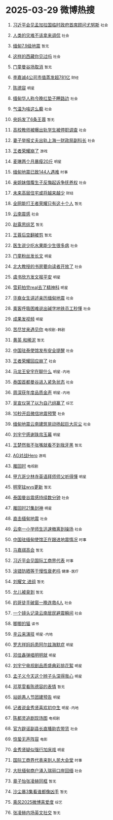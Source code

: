 # 2025-03-29 微博热搜 
1. [习近平会见孟加拉国临时政府首席顾问尤努斯](https://m.weibo.cn/search?containerid=100103type%3D1%26t%3D10%26q%3D%23%E4%B9%A0%E8%BF%91%E5%B9%B3%E4%BC%9A%E8%A7%81%E5%AD%9F%E5%8A%A0%E6%8B%89%E5%9B%BD%E4%B8%B4%E6%97%B6%E6%94%BF%E5%BA%9C%E9%A6%96%E5%B8%AD%E9%A1%BE%E9%97%AE%E5%B0%A4%E5%8A%AA%E6%96%AF%23&stream_entry_id=51&isnewpage=1&extparam=seat%3D1%26filter_type%3Drealtimehot%26stream_entry_id%3D51%26c_type%3D51%26q%3D%2523%25E4%25B9%25A0%25E8%25BF%2591%25E5%25B9%25B3%25E4%25BC%259A%25E8%25A7%2581%25E5%25AD%259F%25E5%258A%25A0%25E6%258B%2589%25E5%259B%25BD%25E4%25B8%25B4%25E6%2597%25B6%25E6%2594%25BF%25E5%25BA%259C%25E9%25A6%2596%25E5%25B8%25AD%25E9%25A1%25BE%25E9%2597%25AE%25E5%25B0%25A4%25E5%258A%25AA%25E6%2596%25AF%2523%26cate%3D10103%26pos%3D0%26dgr%3D0%26display_time%3D1743197053%26pre_seqid%3D174319705390303017531158) `社会` 

2. [人类的灾难不该拿来调侃](https://m.weibo.cn/search?containerid=100103type%3D1%26t%3D10%26q%3D%23%E4%BA%BA%E7%B1%BB%E7%9A%84%E7%81%BE%E9%9A%BE%E4%B8%8D%E8%AF%A5%E6%8B%BF%E6%9D%A5%E8%B0%83%E4%BE%83%23&stream_entry_id=31&isnewpage=1&extparam=seat%3D1%26filter_type%3Drealtimehot%26pos%3D0%26c_type%3D31%26q%3D%2523%25E4%25BA%25BA%25E7%25B1%25BB%25E7%259A%2584%25E7%2581%25BE%25E9%259A%25BE%25E4%25B8%258D%25E8%25AF%25A5%25E6%258B%25BF%25E6%259D%25A5%25E8%25B0%2583%25E4%25BE%2583%2523%26cate%3D5001%26stream_entry_id%3D31%26flag%3D2%26dgr%3D0%26realpos%3D1%26band_rank%3D1%26lcate%3D5001%26display_time%3D1743197053%26pre_seqid%3D174319705390303017531158) `社会` 

3. [缅甸7.9级地震](https://m.weibo.cn/search?containerid=100103type%3D1%26t%3D10%26q%3D%E7%BC%85%E7%94%B87.9%E7%BA%A7%E5%9C%B0%E9%9C%87&stream_entry_id=31&isnewpage=1&extparam=seat%3D1%26filter_type%3Drealtimehot%26pos%3D1%26c_type%3D31%26q%3D%25E7%25BC%2585%25E7%2594%25B87.9%25E7%25BA%25A7%25E5%259C%25B0%25E9%259C%2587%26cate%3D5001%26stream_entry_id%3D31%26flag%3D16%26dgr%3D0%26realpos%3D2%26band_rank%3D2%26lcate%3D5001%26display_time%3D1743197053%26pre_seqid%3D174319705390303017531158) `暂无` 

4. [这样的西藏你见过吗](https://m.weibo.cn/search?containerid=100103type%3D1%26t%3D10%26q%3D%23%E8%BF%99%E6%A0%B7%E7%9A%84%E8%A5%BF%E8%97%8F%E4%BD%A0%E8%A7%81%E8%BF%87%E5%90%97%23&stream_entry_id=31&isnewpage=1&extparam=seat%3D1%26filter_type%3Drealtimehot%26pos%3D2%26c_type%3D31%26q%3D%2523%25E8%25BF%2599%25E6%25A0%25B7%25E7%259A%2584%25E8%25A5%25BF%25E8%2597%258F%25E4%25BD%25A0%25E8%25A7%2581%25E8%25BF%2587%25E5%2590%2597%2523%26cate%3D5001%26stream_entry_id%3D31%26flag%3D0%26dgr%3D0%26realpos%3D3%26band_rank%3D3%26lcate%3D5001%26display_time%3D1743197053%26pre_seqid%3D174319705390303017531158) `社会` 

5. [门童曼谷场取消](https://m.weibo.cn/search?containerid=100103type%3D1%26t%3D10%26q%3D%23%E9%97%A8%E7%AB%A5%E6%9B%BC%E8%B0%B7%E5%9C%BA%E5%8F%96%E6%B6%88%23&stream_entry_id=31&isnewpage=1&extparam=seat%3D1%26filter_type%3Drealtimehot%26pos%3D3%26c_type%3D31%26q%3D%2523%25E9%2597%25A8%25E7%25AB%25A5%25E6%259B%25BC%25E8%25B0%25B7%25E5%259C%25BA%25E5%258F%2596%25E6%25B6%2588%2523%26cate%3D5001%26stream_entry_id%3D31%26flag%3D16%26dgr%3D0%26realpos%3D4%26band_rank%3D4%26lcate%3D5001%26display_time%3D1743197053%26pre_seqid%3D174319705390303017531158) `暂无` 

6. [李嘉诚4公司市值蒸发超781亿](https://m.weibo.cn/search?containerid=100103type%3D1%26t%3D10%26q%3D%23%E6%9D%8E%E5%98%89%E8%AF%9A4%E5%85%AC%E5%8F%B8%E5%B8%82%E5%80%BC%E8%92%B8%E5%8F%91%E8%B6%85781%E4%BA%BF%23&stream_entry_id=31&isnewpage=1&extparam=seat%3D1%26filter_type%3Drealtimehot%26pos%3D4%26c_type%3D31%26q%3D%2523%25E6%259D%258E%25E5%2598%2589%25E8%25AF%259A4%25E5%2585%25AC%25E5%258F%25B8%25E5%25B8%2582%25E5%2580%25BC%25E8%2592%25B8%25E5%258F%2591%25E8%25B6%2585781%25E4%25BA%25BF%2523%26cate%3D5001%26stream_entry_id%3D31%26flag%3D0%26dgr%3D0%26realpos%3D5%26band_rank%3D5%26lcate%3D5001%26display_time%3D1743197053%26pre_seqid%3D174319705390303017531158) `财经` 

7. [陈德容](https://m.weibo.cn/search?containerid=100103type%3D1%26t%3D10%26q%3D%E9%99%88%E5%BE%B7%E5%AE%B9&stream_entry_id=31&isnewpage=1&extparam=seat%3D1%26filter_type%3Drealtimehot%26pos%3D5%26c_type%3D31%26q%3D%25E9%2599%2588%25E5%25BE%25B7%25E5%25AE%25B9%26cate%3D5001%26stream_entry_id%3D31%26flag%3D2%26dgr%3D0%26realpos%3D6%26band_rank%3D6%26lcate%3D5001%26display_time%3D1743197053%26pre_seqid%3D174319705390303017531158) `明星` 

8. [缅甸华人称今晚扛垫子睡路边](https://m.weibo.cn/search?containerid=100103type%3D1%26t%3D10%26q%3D%23%E7%BC%85%E7%94%B8%E5%8D%8E%E4%BA%BA%E7%A7%B0%E4%BB%8A%E6%99%9A%E6%89%9B%E5%9E%AB%E5%AD%90%E7%9D%A1%E8%B7%AF%E8%BE%B9%23&stream_entry_id=31&isnewpage=1&extparam=seat%3D1%26filter_type%3Drealtimehot%26pos%3D6%26c_type%3D31%26q%3D%2523%25E7%25BC%2585%25E7%2594%25B8%25E5%258D%258E%25E4%25BA%25BA%25E7%25A7%25B0%25E4%25BB%258A%25E6%2599%259A%25E6%2589%259B%25E5%259E%25AB%25E5%25AD%2590%25E7%259D%25A1%25E8%25B7%25AF%25E8%25BE%25B9%2523%26cate%3D5001%26stream_entry_id%3D31%26flag%3D0%26dgr%3D0%26realpos%3D7%26band_rank%3D7%26lcate%3D5001%26display_time%3D1743197053%26pre_seqid%3D174319705390303017531158) `社会` 

9. [气温为啥这么癫](https://m.weibo.cn/search?containerid=100103type%3D1%26t%3D10%26q%3D%23%E6%B0%94%E6%B8%A9%E4%B8%BA%E5%95%A5%E8%BF%99%E4%B9%88%E7%99%AB%23&stream_entry_id=31&isnewpage=1&extparam=seat%3D1%26filter_type%3Drealtimehot%26pos%3D7%26c_type%3D31%26q%3D%2523%25E6%25B0%2594%25E6%25B8%25A9%25E4%25B8%25BA%25E5%2595%25A5%25E8%25BF%2599%25E4%25B9%2588%25E7%2599%25AB%2523%26cate%3D5001%26stream_entry_id%3D31%26flag%3D1%26dgr%3D0%26realpos%3D8%26band_rank%3D8%26lcate%3D5001%26display_time%3D1743197053%26pre_seqid%3D174319705390303017531158) `社会` 

10. [央妈发了6条王蓉](https://m.weibo.cn/search?containerid=100103type%3D1%26t%3D10%26q%3D%E5%A4%AE%E5%A6%88%E5%8F%91%E4%BA%866%E6%9D%A1%E7%8E%8B%E8%93%89&stream_entry_id=31&isnewpage=1&extparam=seat%3D1%26filter_type%3Drealtimehot%26pos%3D8%26c_type%3D31%26q%3D%25E5%25A4%25AE%25E5%25A6%2588%25E5%258F%2591%25E4%25BA%25866%25E6%259D%25A1%25E7%258E%258B%25E8%2593%2589%26cate%3D5001%26stream_entry_id%3D31%26flag%3D2%26dgr%3D0%26realpos%3D9%26band_rank%3D9%26lcate%3D5001%26display_time%3D1743197053%26pre_seqid%3D174319705390303017531158) `暂无` 

11. [高校教师被曝出轨学生被停职调查](https://m.weibo.cn/search?containerid=100103type%3D1%26t%3D10%26q%3D%23%E9%AB%98%E6%A0%A1%E6%95%99%E5%B8%88%E8%A2%AB%E6%9B%9D%E5%87%BA%E8%BD%A8%E5%AD%A6%E7%94%9F%E8%A2%AB%E5%81%9C%E8%81%8C%E8%B0%83%E6%9F%A5%23&stream_entry_id=31&isnewpage=1&extparam=seat%3D1%26filter_type%3Drealtimehot%26pos%3D9%26c_type%3D31%26q%3D%2523%25E9%25AB%2598%25E6%25A0%25A1%25E6%2595%2599%25E5%25B8%2588%25E8%25A2%25AB%25E6%259B%259D%25E5%2587%25BA%25E8%25BD%25A8%25E5%25AD%25A6%25E7%2594%259F%25E8%25A2%25AB%25E5%2581%259C%25E8%2581%258C%25E8%25B0%2583%25E6%259F%25A5%2523%26cate%3D5001%26stream_entry_id%3D31%26flag%3D0%26dgr%3D0%26realpos%3D10%26band_rank%3D10%26lcate%3D5001%26display_time%3D1743197053%26pre_seqid%3D174319705390303017531158) `社会` 

12. [妻子举报丈夫出轨上海一财政局副科长](https://m.weibo.cn/search?containerid=100103type%3D1%26t%3D10%26q%3D%23%E5%A6%BB%E5%AD%90%E4%B8%BE%E6%8A%A5%E4%B8%88%E5%A4%AB%E5%87%BA%E8%BD%A8%E4%B8%8A%E6%B5%B7%E4%B8%80%E8%B4%A2%E6%94%BF%E5%B1%80%E5%89%AF%E7%A7%91%E9%95%BF%23&stream_entry_id=31&isnewpage=1&extparam=seat%3D1%26filter_type%3Drealtimehot%26pos%3D10%26c_type%3D31%26q%3D%2523%25E5%25A6%25BB%25E5%25AD%2590%25E4%25B8%25BE%25E6%258A%25A5%25E4%25B8%2588%25E5%25A4%25AB%25E5%2587%25BA%25E8%25BD%25A8%25E4%25B8%258A%25E6%25B5%25B7%25E4%25B8%2580%25E8%25B4%25A2%25E6%2594%25BF%25E5%25B1%2580%25E5%2589%25AF%25E7%25A7%2591%25E9%2595%25BF%2523%26cate%3D5001%26stream_entry_id%3D31%26flag%3D2%26dgr%3D0%26realpos%3D11%26band_rank%3D11%26lcate%3D5001%26display_time%3D1743197053%26pre_seqid%3D174319705390303017531158) `社会` 

13. [王者荣耀崩了](https://m.weibo.cn/search?containerid=100103type%3D1%26t%3D10%26q%3D%23%E7%8E%8B%E8%80%85%E8%8D%A3%E8%80%80%E5%B4%A9%E4%BA%86%23&stream_entry_id=31&isnewpage=1&extparam=seat%3D1%26filter_type%3Drealtimehot%26pos%3D11%26c_type%3D31%26q%3D%2523%25E7%258E%258B%25E8%2580%2585%25E8%258D%25A3%25E8%2580%2580%25E5%25B4%25A9%25E4%25BA%2586%2523%26cate%3D5001%26stream_entry_id%3D31%26flag%3D0%26dgr%3D0%26realpos%3D12%26band_rank%3D12%26lcate%3D5001%26display_time%3D1743197053%26pre_seqid%3D174319705390303017531158) `游戏` 

14. [麦琳两个月暴瘦20斤](https://m.weibo.cn/search?containerid=100103type%3D1%26t%3D10%26q%3D%23%E9%BA%A6%E7%90%B3%E4%B8%A4%E4%B8%AA%E6%9C%88%E6%9A%B4%E7%98%A620%E6%96%A4%23&stream_entry_id=31&isnewpage=1&extparam=seat%3D1%26filter_type%3Drealtimehot%26pos%3D12%26c_type%3D31%26q%3D%2523%25E9%25BA%25A6%25E7%2590%25B3%25E4%25B8%25A4%25E4%25B8%25AA%25E6%259C%2588%25E6%259A%25B4%25E7%2598%25A620%25E6%2596%25A4%2523%26cate%3D5001%26stream_entry_id%3D31%26flag%3D0%26dgr%3D0%26realpos%3D13%26band_rank%3D13%26lcate%3D5001%26display_time%3D1743197053%26pre_seqid%3D174319705390303017531158) `明星` 

15. [缅甸地震已致144人遇难](https://m.weibo.cn/search?containerid=100103type%3D1%26t%3D10%26q%3D%23%E7%BC%85%E7%94%B8%E5%9C%B0%E9%9C%87%E5%B7%B2%E8%87%B4144%E4%BA%BA%E9%81%87%E9%9A%BE%23&stream_entry_id=31&isnewpage=1&extparam=seat%3D1%26filter_type%3Drealtimehot%26pos%3D13%26c_type%3D31%26q%3D%2523%25E7%25BC%2585%25E7%2594%25B8%25E5%259C%25B0%25E9%259C%2587%25E5%25B7%25B2%25E8%2587%25B4144%25E4%25BA%25BA%25E9%2581%2587%25E9%259A%25BE%2523%26cate%3D5001%26stream_entry_id%3D31%26flag%3D0%26dgr%3D0%26realpos%3D14%26band_rank%3D14%26lcate%3D5001%26display_time%3D1743197053%26pre_seqid%3D174319705390303017531158) `时事` 

16. [亲姐妹借腹生子反悔起诉争抚养权](https://m.weibo.cn/search?containerid=100103type%3D1%26t%3D10%26q%3D%23%E4%BA%B2%E5%A7%90%E5%A6%B9%E5%80%9F%E8%85%B9%E7%94%9F%E5%AD%90%E5%8F%8D%E6%82%94%E8%B5%B7%E8%AF%89%E4%BA%89%E6%8A%9A%E5%85%BB%E6%9D%83%23&stream_entry_id=31&isnewpage=1&extparam=seat%3D1%26filter_type%3Drealtimehot%26pos%3D14%26c_type%3D31%26q%3D%2523%25E4%25BA%25B2%25E5%25A7%2590%25E5%25A6%25B9%25E5%2580%259F%25E8%2585%25B9%25E7%2594%259F%25E5%25AD%2590%25E5%258F%258D%25E6%2582%2594%25E8%25B5%25B7%25E8%25AF%2589%25E4%25BA%2589%25E6%258A%259A%25E5%2585%25BB%25E6%259D%2583%2523%26cate%3D5001%26stream_entry_id%3D31%26flag%3D0%26dgr%3D0%26realpos%3D15%26band_rank%3D15%26lcate%3D5001%26display_time%3D1743197053%26pre_seqid%3D174319705390303017531158) `社会` 

17. [未来高层住宅或将越来越少](https://m.weibo.cn/search?containerid=100103type%3D1%26t%3D10%26q%3D%23%E6%9C%AA%E6%9D%A5%E9%AB%98%E5%B1%82%E4%BD%8F%E5%AE%85%E6%88%96%E5%B0%86%E8%B6%8A%E6%9D%A5%E8%B6%8A%E5%B0%91%23&stream_entry_id=31&isnewpage=1&extparam=seat%3D1%26filter_type%3Drealtimehot%26pos%3D15%26c_type%3D31%26q%3D%2523%25E6%259C%25AA%25E6%259D%25A5%25E9%25AB%2598%25E5%25B1%2582%25E4%25BD%258F%25E5%25AE%2585%25E6%2588%2596%25E5%25B0%2586%25E8%25B6%258A%25E6%259D%25A5%25E8%25B6%258A%25E5%25B0%2591%2523%26cate%3D5001%26stream_entry_id%3D31%26flag%3D0%26dgr%3D0%26realpos%3D16%26band_rank%3D16%26lcate%3D5001%26display_time%3D1743197053%26pre_seqid%3D174319705390303017531158) `财经` 

18. [全网能打王者荣耀只有这十个人](https://m.weibo.cn/search?containerid=100103type%3D1%26t%3D10%26q%3D%E5%85%A8%E7%BD%91%E8%83%BD%E6%89%93%E7%8E%8B%E8%80%85%E8%8D%A3%E8%80%80%E5%8F%AA%E6%9C%89%E8%BF%99%E5%8D%81%E4%B8%AA%E4%BA%BA&stream_entry_id=31&isnewpage=1&extparam=seat%3D1%26filter_type%3Drealtimehot%26pos%3D16%26c_type%3D31%26q%3D%25E5%2585%25A8%25E7%25BD%2591%25E8%2583%25BD%25E6%2589%2593%25E7%258E%258B%25E8%2580%2585%25E8%258D%25A3%25E8%2580%2580%25E5%258F%25AA%25E6%259C%2589%25E8%25BF%2599%25E5%258D%2581%25E4%25B8%25AA%25E4%25BA%25BA%26cate%3D5001%26stream_entry_id%3D31%26flag%3D0%26dgr%3D0%26realpos%3D17%26band_rank%3D17%26lcate%3D5001%26display_time%3D1743197053%26pre_seqid%3D174319705390303017531158) `暂无` 

19. [云南震感](https://m.weibo.cn/search?containerid=100103type%3D1%26t%3D10%26q%3D%E4%BA%91%E5%8D%97%E9%9C%87%E6%84%9F&stream_entry_id=31&isnewpage=1&extparam=seat%3D1%26filter_type%3Drealtimehot%26pos%3D17%26c_type%3D31%26q%3D%25E4%25BA%2591%25E5%258D%2597%25E9%259C%2587%25E6%2584%259F%26cate%3D5001%26stream_entry_id%3D31%26flag%3D0%26dgr%3D0%26realpos%3D18%26band_rank%3D18%26lcate%3D5001%26display_time%3D1743197053%26pre_seqid%3D174319705390303017531158) `社会` 

20. [赵露思综艺](https://m.weibo.cn/search?containerid=100103type%3D1%26t%3D10%26q%3D%E8%B5%B5%E9%9C%B2%E6%80%9D%E7%BB%BC%E8%89%BA&stream_entry_id=31&isnewpage=1&extparam=seat%3D1%26filter_type%3Drealtimehot%26pos%3D18%26c_type%3D31%26q%3D%25E8%25B5%25B5%25E9%259C%25B2%25E6%2580%259D%25E7%25BB%25BC%25E8%2589%25BA%26cate%3D5001%26stream_entry_id%3D31%26flag%3D0%26dgr%3D0%26realpos%3D19%26band_rank%3D19%26lcate%3D5001%26display_time%3D1743197053%26pre_seqid%3D174319705390303017531158) `暂无` 

21. [王蓉后空翻被剪](https://m.weibo.cn/search?containerid=100103type%3D1%26t%3D10%26q%3D%E7%8E%8B%E8%93%89%E5%90%8E%E7%A9%BA%E7%BF%BB%E8%A2%AB%E5%89%AA&stream_entry_id=31&isnewpage=1&extparam=seat%3D1%26filter_type%3Drealtimehot%26pos%3D19%26c_type%3D31%26q%3D%25E7%258E%258B%25E8%2593%2589%25E5%2590%258E%25E7%25A9%25BA%25E7%25BF%25BB%25E8%25A2%25AB%25E5%2589%25AA%26cate%3D5001%26stream_entry_id%3D31%26flag%3D0%26dgr%3D0%26realpos%3D20%26band_rank%3D20%26lcate%3D5001%26display_time%3D1743197053%26pre_seqid%3D174319705390303017531158) `暂无` 

22. [医生说少吃水果能少生很多病](https://m.weibo.cn/search?containerid=100103type%3D1%26t%3D10%26q%3D%E5%8C%BB%E7%94%9F%E8%AF%B4%E5%B0%91%E5%90%83%E6%B0%B4%E6%9E%9C%E8%83%BD%E5%B0%91%E7%94%9F%E5%BE%88%E5%A4%9A%E7%97%85&stream_entry_id=31&isnewpage=1&extparam=seat%3D1%26filter_type%3Drealtimehot%26pos%3D20%26c_type%3D31%26q%3D%25E5%258C%25BB%25E7%2594%259F%25E8%25AF%25B4%25E5%25B0%2591%25E5%2590%2583%25E6%25B0%25B4%25E6%259E%259C%25E8%2583%25BD%25E5%25B0%2591%25E7%2594%259F%25E5%25BE%2588%25E5%25A4%259A%25E7%2597%2585%26cate%3D5001%26stream_entry_id%3D31%26flag%3D0%26dgr%3D0%26realpos%3D21%26band_rank%3D21%26lcate%3D5001%26display_time%3D1743197053%26pre_seqid%3D174319705390303017531158) `社会` 

23. [门童粉丝发长文](https://m.weibo.cn/search?containerid=100103type%3D1%26t%3D10%26q%3D%23%E9%97%A8%E7%AB%A5%E7%B2%89%E4%B8%9D%E5%8F%91%E9%95%BF%E6%96%87%23&stream_entry_id=31&isnewpage=1&extparam=seat%3D1%26filter_type%3Drealtimehot%26pos%3D21%26c_type%3D31%26q%3D%2523%25E9%2597%25A8%25E7%25AB%25A5%25E7%25B2%2589%25E4%25B8%259D%25E5%258F%2591%25E9%2595%25BF%25E6%2596%2587%2523%26cate%3D5001%26stream_entry_id%3D31%26flag%3D0%26dgr%3D0%26realpos%3D22%26band_rank%3D22%26lcate%3D5001%26display_time%3D1743197053%26pre_seqid%3D174319705390303017531158) `明星` 

24. [北大教授的书房要向读者开放了](https://m.weibo.cn/search?containerid=100103type%3D1%26t%3D10%26q%3D%23%E5%8C%97%E5%A4%A7%E6%95%99%E6%8E%88%E7%9A%84%E4%B9%A6%E6%88%BF%E8%A6%81%E5%90%91%E8%AF%BB%E8%80%85%E5%BC%80%E6%94%BE%E4%BA%86%23&stream_entry_id=31&isnewpage=1&extparam=seat%3D1%26filter_type%3Drealtimehot%26pos%3D22%26c_type%3D31%26q%3D%2523%25E5%258C%2597%25E5%25A4%25A7%25E6%2595%2599%25E6%258E%2588%25E7%259A%2584%25E4%25B9%25A6%25E6%2588%25BF%25E8%25A6%2581%25E5%2590%2591%25E8%25AF%25BB%25E8%2580%2585%25E5%25BC%2580%25E6%2594%25BE%25E4%25BA%2586%2523%26cate%3D5001%26stream_entry_id%3D31%26flag%3D1%26dgr%3D0%26realpos%3D23%26band_rank%3D23%26lcate%3D5001%26display_time%3D1743197053%26pre_seqid%3D174319705390303017531158) `社会` 

25. [虞书欣方发文报平安](https://m.weibo.cn/search?containerid=100103type%3D1%26t%3D10%26q%3D%23%E8%99%9E%E4%B9%A6%E6%AC%A3%E6%96%B9%E5%8F%91%E6%96%87%E6%8A%A5%E5%B9%B3%E5%AE%89%23&stream_entry_id=31&isnewpage=1&extparam=seat%3D1%26filter_type%3Drealtimehot%26pos%3D23%26c_type%3D31%26q%3D%2523%25E8%2599%259E%25E4%25B9%25A6%25E6%25AC%25A3%25E6%2596%25B9%25E5%258F%2591%25E6%2596%2587%25E6%258A%25A5%25E5%25B9%25B3%25E5%25AE%2589%2523%26cate%3D5001%26stream_entry_id%3D31%26flag%3D0%26dgr%3D0%26realpos%3D24%26band_rank%3D24%26lcate%3D5001%26display_time%3D1743197053%26pre_seqid%3D174319705390303017531158) `明星` 

26. [雪莉拍完real去了精神科](https://m.weibo.cn/search?containerid=100103type%3D1%26t%3D10%26q%3D%23%E9%9B%AA%E8%8E%89%E6%8B%8D%E5%AE%8Creal%E5%8E%BB%E4%BA%86%E7%B2%BE%E7%A5%9E%E7%A7%91%23&stream_entry_id=31&isnewpage=1&extparam=seat%3D1%26filter_type%3Drealtimehot%26pos%3D24%26c_type%3D31%26q%3D%2523%25E9%259B%25AA%25E8%258E%2589%25E6%258B%258D%25E5%25AE%258Creal%25E5%258E%25BB%25E4%25BA%2586%25E7%25B2%25BE%25E7%25A5%259E%25E7%25A7%2591%2523%26cate%3D5001%26stream_entry_id%3D31%26flag%3D0%26dgr%3D0%26realpos%3D25%26band_rank%3D25%26lcate%3D5001%26display_time%3D1743197053%26pre_seqid%3D174319705390303017531158) `明星` 

27. [华裔女生讲述亲历缅甸地震](https://m.weibo.cn/search?containerid=100103type%3D1%26t%3D10%26q%3D%23%E5%8D%8E%E8%A3%94%E5%A5%B3%E7%94%9F%E8%AE%B2%E8%BF%B0%E4%BA%B2%E5%8E%86%E7%BC%85%E7%94%B8%E5%9C%B0%E9%9C%87%23&stream_entry_id=31&isnewpage=1&extparam=seat%3D1%26filter_type%3Drealtimehot%26pos%3D25%26c_type%3D31%26q%3D%2523%25E5%258D%258E%25E8%25A3%2594%25E5%25A5%25B3%25E7%2594%259F%25E8%25AE%25B2%25E8%25BF%25B0%25E4%25BA%25B2%25E5%258E%2586%25E7%25BC%2585%25E7%2594%25B8%25E5%259C%25B0%25E9%259C%2587%2523%26cate%3D5001%26stream_entry_id%3D31%26flag%3D1%26dgr%3D0%26realpos%3D26%26band_rank%3D26%26lcate%3D5001%26display_time%3D1743197053%26pre_seqid%3D174319705390303017531158) `社会` 

28. [乘客呼吸困难说出碱字地铁员工秒懂](https://m.weibo.cn/search?containerid=100103type%3D1%26t%3D10%26q%3D%23%E4%B9%98%E5%AE%A2%E5%91%BC%E5%90%B8%E5%9B%B0%E9%9A%BE%E8%AF%B4%E5%87%BA%E7%A2%B1%E5%AD%97%E5%9C%B0%E9%93%81%E5%91%98%E5%B7%A5%E7%A7%92%E6%87%82%23&stream_entry_id=31&isnewpage=1&extparam=seat%3D1%26filter_type%3Drealtimehot%26pos%3D26%26c_type%3D31%26q%3D%2523%25E4%25B9%2598%25E5%25AE%25A2%25E5%2591%25BC%25E5%2590%25B8%25E5%259B%25B0%25E9%259A%25BE%25E8%25AF%25B4%25E5%2587%25BA%25E7%25A2%25B1%25E5%25AD%2597%25E5%259C%25B0%25E9%2593%2581%25E5%2591%2598%25E5%25B7%25A5%25E7%25A7%2592%25E6%2587%2582%2523%26cate%3D5001%26stream_entry_id%3D31%26flag%3D0%26dgr%3D0%26realpos%3D27%26band_rank%3D27%26lcate%3D5001%26display_time%3D1743197053%26pre_seqid%3D174319705390303017531158) `社会` 

29. [成果发视频](https://m.weibo.cn/search?containerid=100103type%3D1%26t%3D10%26q%3D%23%E6%88%90%E6%9E%9C%E5%8F%91%E8%A7%86%E9%A2%91%23&stream_entry_id=31&isnewpage=1&extparam=seat%3D1%26filter_type%3Drealtimehot%26pos%3D27%26c_type%3D31%26q%3D%2523%25E6%2588%2590%25E6%259E%259C%25E5%258F%2591%25E8%25A7%2586%25E9%25A2%2591%2523%26cate%3D5001%26stream_entry_id%3D31%26flag%3D0%26dgr%3D0%26realpos%3D28%26band_rank%3D28%26lcate%3D5001%26display_time%3D1743197053%26pre_seqid%3D174319705390303017531158) `明星` 

30. [苦尽甘来遇见你](https://m.weibo.cn/search?containerid=100103type%3D1%26t%3D10%26q%3D%E8%8B%A6%E5%B0%BD%E7%94%98%E6%9D%A5%E9%81%87%E8%A7%81%E4%BD%A0&stream_entry_id=31&isnewpage=1&extparam=seat%3D1%26filter_type%3Drealtimehot%26pos%3D28%26c_type%3D31%26q%3D%25E8%258B%25A6%25E5%25B0%25BD%25E7%2594%2598%25E6%259D%25A5%25E9%2581%2587%25E8%25A7%2581%25E4%25BD%25A0%26cate%3D5001%26stream_entry_id%3D31%26flag%3D0%26dgr%3D0%26realpos%3D29%26band_rank%3D29%26lcate%3D5001%26display_time%3D1743197053%26pre_seqid%3D174319705390303017531158) `电视剧-韩剧` 

31. [黄英 和稀泥](https://m.weibo.cn/search?containerid=100103type%3D1%26t%3D10%26q%3D%E9%BB%84%E8%8B%B1+%E5%92%8C%E7%A8%80%E6%B3%A5&stream_entry_id=31&isnewpage=1&extparam=seat%3D1%26filter_type%3Drealtimehot%26pos%3D29%26c_type%3D31%26q%3D%25E9%25BB%2584%25E8%258B%25B1%2520%25E5%2592%258C%25E7%25A8%2580%25E6%25B3%25A5%26cate%3D5001%26stream_entry_id%3D31%26flag%3D0%26dgr%3D0%26realpos%3D30%26band_rank%3D30%26lcate%3D5001%26display_time%3D1743197053%26pre_seqid%3D174319705390303017531158) `暂无` 

32. [中国驻泰使馆发布安全提醒](https://m.weibo.cn/search?containerid=100103type%3D1%26t%3D10%26q%3D%23%E4%B8%AD%E5%9B%BD%E9%A9%BB%E6%B3%B0%E4%BD%BF%E9%A6%86%E5%8F%91%E5%B8%83%E5%AE%89%E5%85%A8%E6%8F%90%E9%86%92%23&stream_entry_id=31&isnewpage=1&extparam=seat%3D1%26filter_type%3Drealtimehot%26pos%3D30%26c_type%3D31%26q%3D%2523%25E4%25B8%25AD%25E5%259B%25BD%25E9%25A9%25BB%25E6%25B3%25B0%25E4%25BD%25BF%25E9%25A6%2586%25E5%258F%2591%25E5%25B8%2583%25E5%25AE%2589%25E5%2585%25A8%25E6%258F%2590%25E9%2586%2592%2523%26cate%3D5001%26stream_entry_id%3D31%26flag%3D0%26dgr%3D0%26realpos%3D31%26band_rank%3D31%26lcate%3D5001%26display_time%3D1743197053%26pre_seqid%3D174319705390303017531158) `社会` 

33. [王者荣耀回应崩了](https://m.weibo.cn/search?containerid=100103type%3D1%26t%3D10%26q%3D%23%E7%8E%8B%E8%80%85%E8%8D%A3%E8%80%80%E5%9B%9E%E5%BA%94%E5%B4%A9%E4%BA%86%23&stream_entry_id=31&isnewpage=1&extparam=seat%3D1%26filter_type%3Drealtimehot%26pos%3D31%26c_type%3D31%26q%3D%2523%25E7%258E%258B%25E8%2580%2585%25E8%258D%25A3%25E8%2580%2580%25E5%259B%259E%25E5%25BA%2594%25E5%25B4%25A9%25E4%25BA%2586%2523%26cate%3D5001%26stream_entry_id%3D31%26flag%3D0%26dgr%3D0%26realpos%3D32%26band_rank%3D32%26lcate%3D5001%26display_time%3D1743197053%26pre_seqid%3D174319705390303017531158) `社会` 

34. [马龙王安宇在聊什么](https://m.weibo.cn/search?containerid=100103type%3D1%26t%3D10%26q%3D%23%E9%A9%AC%E9%BE%99%E7%8E%8B%E5%AE%89%E5%AE%87%E5%9C%A8%E8%81%8A%E4%BB%80%E4%B9%88%23&stream_entry_id=31&isnewpage=1&extparam=seat%3D1%26filter_type%3Drealtimehot%26pos%3D32%26c_type%3D31%26q%3D%2523%25E9%25A9%25AC%25E9%25BE%2599%25E7%258E%258B%25E5%25AE%2589%25E5%25AE%2587%25E5%259C%25A8%25E8%2581%258A%25E4%25BB%2580%25E4%25B9%2588%2523%26cate%3D5001%26stream_entry_id%3D31%26flag%3D0%26dgr%3D0%26realpos%3D33%26band_rank%3D33%26lcate%3D5001%26display_time%3D1743197053%26pre_seqid%3D174319705390303017531158) `明星-内地` 

35. [泰国首都曼谷进入紧急状态](https://m.weibo.cn/search?containerid=100103type%3D1%26t%3D10%26q%3D%23%E6%B3%B0%E5%9B%BD%E9%A6%96%E9%83%BD%E6%9B%BC%E8%B0%B7%E8%BF%9B%E5%85%A5%E7%B4%A7%E6%80%A5%E7%8A%B6%E6%80%81%23&stream_entry_id=31&isnewpage=1&extparam=seat%3D1%26filter_type%3Drealtimehot%26pos%3D33%26c_type%3D31%26q%3D%2523%25E6%25B3%25B0%25E5%259B%25BD%25E9%25A6%2596%25E9%2583%25BD%25E6%259B%25BC%25E8%25B0%25B7%25E8%25BF%259B%25E5%2585%25A5%25E7%25B4%25A7%25E6%2580%25A5%25E7%258A%25B6%25E6%2580%2581%2523%26cate%3D5001%26stream_entry_id%3D31%26flag%3D0%26dgr%3D0%26realpos%3D34%26band_rank%3D34%26lcate%3D5001%26display_time%3D1743197053%26pre_seqid%3D174319705390303017531158) `社会` 

36. [周深获年度品质金声](https://m.weibo.cn/search?containerid=100103type%3D1%26t%3D10%26q%3D%E5%91%A8%E6%B7%B1%E8%8E%B7%E5%B9%B4%E5%BA%A6%E5%93%81%E8%B4%A8%E9%87%91%E5%A3%B0&stream_entry_id=31&isnewpage=1&extparam=seat%3D1%26filter_type%3Drealtimehot%26pos%3D34%26c_type%3D31%26q%3D%25E5%2591%25A8%25E6%25B7%25B1%25E8%258E%25B7%25E5%25B9%25B4%25E5%25BA%25A6%25E5%2593%2581%25E8%25B4%25A8%25E9%2587%2591%25E5%25A3%25B0%26cate%3D5001%26stream_entry_id%3D31%26flag%3D0%26dgr%3D0%26realpos%3D35%26band_rank%3D35%26lcate%3D5001%26display_time%3D1743197053%26pre_seqid%3D174319705390303017531158) `明星-内地` 

37. [吴宣仪哭了以为自己组赢了](https://m.weibo.cn/search?containerid=100103type%3D1%26t%3D10%26q%3D%23%E5%90%B4%E5%AE%A3%E4%BB%AA%E5%93%AD%E4%BA%86%E4%BB%A5%E4%B8%BA%E8%87%AA%E5%B7%B1%E7%BB%84%E8%B5%A2%E4%BA%86%23&stream_entry_id=31&isnewpage=1&extparam=seat%3D1%26filter_type%3Drealtimehot%26pos%3D35%26c_type%3D31%26q%3D%2523%25E5%2590%25B4%25E5%25AE%25A3%25E4%25BB%25AA%25E5%2593%25AD%25E4%25BA%2586%25E4%25BB%25A5%25E4%25B8%25BA%25E8%2587%25AA%25E5%25B7%25B1%25E7%25BB%2584%25E8%25B5%25A2%25E4%25BA%2586%2523%26cate%3D5001%26stream_entry_id%3D31%26flag%3D0%26dgr%3D0%26realpos%3D36%26band_rank%3D36%26lcate%3D5001%26display_time%3D1743197053%26pre_seqid%3D174319705390303017531158) `综艺` 

38. [10秒开启微信地震预警](https://m.weibo.cn/search?containerid=100103type%3D1%26t%3D10%26q%3D%2310%E7%A7%92%E5%BC%80%E5%90%AF%E5%BE%AE%E4%BF%A1%E5%9C%B0%E9%9C%87%E9%A2%84%E8%AD%A6%23&stream_entry_id=31&isnewpage=1&extparam=seat%3D1%26filter_type%3Drealtimehot%26pos%3D36%26c_type%3D31%26q%3D%252310%25E7%25A7%2592%25E5%25BC%2580%25E5%2590%25AF%25E5%25BE%25AE%25E4%25BF%25A1%25E5%259C%25B0%25E9%259C%2587%25E9%25A2%2584%25E8%25AD%25A6%2523%26cate%3D5001%26stream_entry_id%3D31%26flag%3D0%26dgr%3D0%26realpos%3D37%26band_rank%3D37%26lcate%3D5001%26display_time%3D1743197053%26pre_seqid%3D174319705390303017531158) `社会` 

39. [缅甸地震云南建筑晃动扬起巨大灰尘](https://m.weibo.cn/search?containerid=100103type%3D1%26t%3D10%26q%3D%23%E7%BC%85%E7%94%B8%E5%9C%B0%E9%9C%87%E4%BA%91%E5%8D%97%E5%BB%BA%E7%AD%91%E6%99%83%E5%8A%A8%E6%89%AC%E8%B5%B7%E5%B7%A8%E5%A4%A7%E7%81%B0%E5%B0%98%23&stream_entry_id=31&isnewpage=1&extparam=seat%3D1%26filter_type%3Drealtimehot%26pos%3D37%26c_type%3D31%26q%3D%2523%25E7%25BC%2585%25E7%2594%25B8%25E5%259C%25B0%25E9%259C%2587%25E4%25BA%2591%25E5%258D%2597%25E5%25BB%25BA%25E7%25AD%2591%25E6%2599%2583%25E5%258A%25A8%25E6%2589%25AC%25E8%25B5%25B7%25E5%25B7%25A8%25E5%25A4%25A7%25E7%2581%25B0%25E5%25B0%2598%2523%26cate%3D5001%26stream_entry_id%3D31%26flag%3D0%26dgr%3D0%26realpos%3D38%26band_rank%3D38%26lcate%3D5001%26display_time%3D1743197053%26pre_seqid%3D174319705390303017531158) `社会` 

40. [刘宇宁感谢珠帘玉幕](https://m.weibo.cn/search?containerid=100103type%3D1%26t%3D10%26q%3D%23%E5%88%98%E5%AE%87%E5%AE%81%E6%84%9F%E8%B0%A2%E7%8F%A0%E5%B8%98%E7%8E%89%E5%B9%95%23&stream_entry_id=31&isnewpage=1&extparam=seat%3D1%26filter_type%3Drealtimehot%26pos%3D38%26c_type%3D31%26q%3D%2523%25E5%2588%2598%25E5%25AE%2587%25E5%25AE%2581%25E6%2584%259F%25E8%25B0%25A2%25E7%258F%25A0%25E5%25B8%2598%25E7%258E%2589%25E5%25B9%2595%2523%26cate%3D5001%26stream_entry_id%3D31%26flag%3D0%26dgr%3D0%26realpos%3D39%26band_rank%3D39%26lcate%3D5001%26display_time%3D1743197053%26pre_seqid%3D174319705390303017531158) `明星` 

41. [王楚然我不张嘴就看不到我牙黑](https://m.weibo.cn/search?containerid=100103type%3D1%26t%3D10%26q%3D%E7%8E%8B%E6%A5%9A%E7%84%B6%E6%88%91%E4%B8%8D%E5%BC%A0%E5%98%B4%E5%B0%B1%E7%9C%8B%E4%B8%8D%E5%88%B0%E6%88%91%E7%89%99%E9%BB%91&stream_entry_id=31&isnewpage=1&extparam=seat%3D1%26filter_type%3Drealtimehot%26pos%3D39%26c_type%3D31%26q%3D%25E7%258E%258B%25E6%25A5%259A%25E7%2584%25B6%25E6%2588%2591%25E4%25B8%258D%25E5%25BC%25A0%25E5%2598%25B4%25E5%25B0%25B1%25E7%259C%258B%25E4%25B8%258D%25E5%2588%25B0%25E6%2588%2591%25E7%2589%2599%25E9%25BB%2591%26cate%3D5001%26stream_entry_id%3D31%26flag%3D0%26dgr%3D0%26realpos%3D40%26band_rank%3D40%26lcate%3D5001%26display_time%3D1743197053%26pre_seqid%3D174319705390303017531158) `暂无` 

42. [AG对战Hero](https://m.weibo.cn/search?containerid=100103type%3D1%26t%3D10%26q%3D%23AG%E5%AF%B9%E6%88%98Hero%23&stream_entry_id=31&isnewpage=1&extparam=seat%3D1%26filter_type%3Drealtimehot%26pos%3D40%26c_type%3D31%26q%3D%2523AG%25E5%25AF%25B9%25E6%2588%2598Hero%2523%26cate%3D5001%26stream_entry_id%3D31%26flag%3D0%26dgr%3D0%26realpos%3D41%26band_rank%3D41%26lcate%3D5001%26display_time%3D1743197053%26pre_seqid%3D174319705390303017531158) `游戏` 

43. [雁回时](https://m.weibo.cn/search?containerid=100103type%3D1%26t%3D10%26q%3D%E9%9B%81%E5%9B%9E%E6%97%B6&stream_entry_id=31&isnewpage=1&extparam=seat%3D1%26filter_type%3Drealtimehot%26pos%3D41%26c_type%3D31%26q%3D%25E9%259B%2581%25E5%259B%259E%25E6%2597%25B6%26cate%3D5001%26stream_entry_id%3D31%26flag%3D0%26dgr%3D0%26realpos%3D42%26band_rank%3D42%26lcate%3D5001%26display_time%3D1743197053%26pre_seqid%3D174319705390303017531158) `电视剧` 

44. [甲亢哥少林寺英语拜师师父听得懂](https://m.weibo.cn/search?containerid=100103type%3D1%26t%3D10%26q%3D%23%E7%94%B2%E4%BA%A2%E5%93%A5%E5%B0%91%E6%9E%97%E5%AF%BA%E8%8B%B1%E8%AF%AD%E6%8B%9C%E5%B8%88%E5%B8%88%E7%88%B6%E5%90%AC%E5%BE%97%E6%87%82%23&stream_entry_id=31&isnewpage=1&extparam=seat%3D1%26filter_type%3Drealtimehot%26pos%3D42%26c_type%3D31%26q%3D%2523%25E7%2594%25B2%25E4%25BA%25A2%25E5%2593%25A5%25E5%25B0%2591%25E6%259E%2597%25E5%25AF%25BA%25E8%258B%25B1%25E8%25AF%25AD%25E6%258B%259C%25E5%25B8%2588%25E5%25B8%2588%25E7%2588%25B6%25E5%2590%25AC%25E5%25BE%2597%25E6%2587%2582%2523%26cate%3D5001%26stream_entry_id%3D31%26flag%3D1%26dgr%3D0%26realpos%3D43%26band_rank%3D43%26lcate%3D5001%26display_time%3D1743197053%26pre_seqid%3D174319705390303017531158) `明星` 

45. [明宰铉wvs更新](https://m.weibo.cn/search?containerid=100103type%3D1%26t%3D10%26q%3D%23%E6%98%8E%E5%AE%B0%E9%93%89wvs%E6%9B%B4%E6%96%B0%23&stream_entry_id=31&isnewpage=1&extparam=seat%3D1%26filter_type%3Drealtimehot%26pos%3D43%26c_type%3D31%26q%3D%2523%25E6%2598%258E%25E5%25AE%25B0%25E9%2593%2589wvs%25E6%259B%25B4%25E6%2596%25B0%2523%26cate%3D5001%26stream_entry_id%3D31%26flag%3D0%26dgr%3D0%26realpos%3D44%26band_rank%3D44%26lcate%3D5001%26display_time%3D1743197053%26pre_seqid%3D174319705390303017531158) `暂无` 

46. [泰国曼谷震感持续数分钟](https://m.weibo.cn/search?containerid=100103type%3D1%26t%3D10%26q%3D%23%E6%B3%B0%E5%9B%BD%E6%9B%BC%E8%B0%B7%E9%9C%87%E6%84%9F%E6%8C%81%E7%BB%AD%E6%95%B0%E5%88%86%E9%92%9F%23&stream_entry_id=31&isnewpage=1&extparam=seat%3D1%26filter_type%3Drealtimehot%26pos%3D44%26c_type%3D31%26q%3D%2523%25E6%25B3%25B0%25E5%259B%25BD%25E6%259B%25BC%25E8%25B0%25B7%25E9%259C%2587%25E6%2584%259F%25E6%258C%2581%25E7%25BB%25AD%25E6%2595%25B0%25E5%2588%2586%25E9%2592%259F%2523%26cate%3D5001%26stream_entry_id%3D31%26flag%3D0%26dgr%3D0%26realpos%3D45%26band_rank%3D45%26lcate%3D5001%26display_time%3D1743197053%26pre_seqid%3D174319705390303017531158) `社会` 

47. [雁回时21集封神](https://m.weibo.cn/search?containerid=100103type%3D1%26t%3D10%26q%3D%23%E9%9B%81%E5%9B%9E%E6%97%B621%E9%9B%86%E5%B0%81%E7%A5%9E%23&stream_entry_id=31&isnewpage=1&extparam=seat%3D1%26filter_type%3Drealtimehot%26pos%3D45%26c_type%3D31%26q%3D%2523%25E9%259B%2581%25E5%259B%259E%25E6%2597%25B621%25E9%259B%2586%25E5%25B0%2581%25E7%25A5%259E%2523%26cate%3D5001%26stream_entry_id%3D31%26flag%3D0%26dgr%3D0%26realpos%3D46%26band_rank%3D46%26lcate%3D5001%26display_time%3D1743197053%26pre_seqid%3D174319705390303017531158) `明星` 

48. [直击缅甸地震](https://m.weibo.cn/search?containerid=100103type%3D1%26t%3D10%26q%3D%23%E7%9B%B4%E5%87%BB%E7%BC%85%E7%94%B8%E5%9C%B0%E9%9C%87%23&stream_entry_id=31&isnewpage=1&extparam=seat%3D1%26filter_type%3Drealtimehot%26pos%3D46%26c_type%3D31%26q%3D%2523%25E7%259B%25B4%25E5%2587%25BB%25E7%25BC%2585%25E7%2594%25B8%25E5%259C%25B0%25E9%259C%2587%2523%26cate%3D5001%26stream_entry_id%3D31%26flag%3D0%26dgr%3D0%26realpos%3D47%26band_rank%3D47%26lcate%3D5001%26display_time%3D1743197053%26pre_seqid%3D174319705390303017531158) `社会` 

49. [云南一小学师生迅速撤离到操场](https://m.weibo.cn/search?containerid=100103type%3D1%26t%3D10%26q%3D%23%E4%BA%91%E5%8D%97%E4%B8%80%E5%B0%8F%E5%AD%A6%E5%B8%88%E7%94%9F%E8%BF%85%E9%80%9F%E6%92%A4%E7%A6%BB%E5%88%B0%E6%93%8D%E5%9C%BA%23&stream_entry_id=31&isnewpage=1&extparam=seat%3D1%26filter_type%3Drealtimehot%26pos%3D47%26c_type%3D31%26q%3D%2523%25E4%25BA%2591%25E5%258D%2597%25E4%25B8%2580%25E5%25B0%258F%25E5%25AD%25A6%25E5%25B8%2588%25E7%2594%259F%25E8%25BF%2585%25E9%2580%259F%25E6%2592%25A4%25E7%25A6%25BB%25E5%2588%25B0%25E6%2593%258D%25E5%259C%25BA%2523%26cate%3D5001%26stream_entry_id%3D31%26flag%3D1%26dgr%3D0%26realpos%3D48%26band_rank%3D48%26lcate%3D5001%26display_time%3D1743197053%26pre_seqid%3D174319705390303017531158) `社会` 

50. [中国驻缅甸使馆正在跟进地震情况](https://m.weibo.cn/search?containerid=100103type%3D1%26t%3D10%26q%3D%23%E4%B8%AD%E5%9B%BD%E9%A9%BB%E7%BC%85%E7%94%B8%E4%BD%BF%E9%A6%86%E6%AD%A3%E5%9C%A8%E8%B7%9F%E8%BF%9B%E5%9C%B0%E9%9C%87%E6%83%85%E5%86%B5%23&stream_entry_id=31&isnewpage=1&extparam=seat%3D1%26filter_type%3Drealtimehot%26pos%3D48%26c_type%3D31%26q%3D%2523%25E4%25B8%25AD%25E5%259B%25BD%25E9%25A9%25BB%25E7%25BC%2585%25E7%2594%25B8%25E4%25BD%25BF%25E9%25A6%2586%25E6%25AD%25A3%25E5%259C%25A8%25E8%25B7%259F%25E8%25BF%259B%25E5%259C%25B0%25E9%259C%2587%25E6%2583%2585%25E5%2586%25B5%2523%26cate%3D5001%26stream_entry_id%3D31%26flag%3D0%26dgr%3D0%26realpos%3D49%26band_rank%3D49%26lcate%3D5001%26display_time%3D1743197053%26pre_seqid%3D174319705390303017531158) `时事` 

51. [马嘉祺高会](https://m.weibo.cn/search?containerid=100103type%3D1%26t%3D10%26q%3D%23%E9%A9%AC%E5%98%89%E7%A5%BA%E9%AB%98%E4%BC%9A%23&stream_entry_id=31&isnewpage=1&extparam=seat%3D1%26filter_type%3Drealtimehot%26pos%3D49%26c_type%3D31%26q%3D%2523%25E9%25A9%25AC%25E5%2598%2589%25E7%25A5%25BA%25E9%25AB%2598%25E4%25BC%259A%2523%26cate%3D5001%26stream_entry_id%3D31%26flag%3D0%26dgr%3D0%26realpos%3D50%26band_rank%3D50%26lcate%3D5001%26display_time%3D1743197053%26pre_seqid%3D174319705390303017531158) `暂无` 

52. [习近平会见国际工商界代表](https://m.weibo.cn/search?containerid=100103type%3D1%26t%3D10%26q%3D%23%E4%B9%A0%E8%BF%91%E5%B9%B3%E4%BC%9A%E8%A7%81%E5%9B%BD%E9%99%85%E5%B7%A5%E5%95%86%E7%95%8C%E4%BB%A3%E8%A1%A8%23&stream_entry_id=51&isnewpage=1&extparam=seat%3D1%26dgr%3D0%26cate%3D10103%26pos%3D0%26filter_type%3Drealtimehot%26q%3D%2523%25E4%25B9%25A0%25E8%25BF%2591%25E5%25B9%25B3%25E4%25BC%259A%25E8%25A7%2581%25E5%259B%25BD%25E9%2599%2585%25E5%25B7%25A5%25E5%2595%2586%25E7%2595%258C%25E4%25BB%25A3%25E8%25A1%25A8%2523%26stream_entry_id%3D51%26c_type%3D51%26display_time%3D1743193688%26pre_seqid%3D17431936888720301106124) `时事` 

53. [涂错防晒等于慢性衰老吗](https://m.weibo.cn/search?containerid=100103type%3D1%26t%3D10%26q%3D%23%E6%B6%82%E9%94%99%E9%98%B2%E6%99%92%E7%AD%89%E4%BA%8E%E6%85%A2%E6%80%A7%E8%A1%B0%E8%80%81%E5%90%97%23&stream_entry_id=31&isnewpage=1&extparam=seat%3D1%26lcate%3D5001%26filter_type%3Drealtimehot%26dgr%3D0%26c_type%3D31%26adid%3D281484%26is_ad_pos%3D1%26cate%3D5001%26stream_entry_id%3D31%26topic_ad%3D1%26q%3D%2523%25E6%25B6%2582%25E9%2594%2599%25E9%2598%25B2%25E6%2599%2592%25E7%25AD%2589%25E4%25BA%258E%25E6%2585%25A2%25E6%2580%25A7%25E8%25A1%25B0%25E8%2580%2581%25E5%2590%2597%2523%26pos%3D6%26band_rank%3D7%26display_time%3D1743193688%26pre_seqid%3D17431936888720301106124) `健康-医疗` 

54. [刘耀文 进组](https://m.weibo.cn/search?containerid=100103type%3D1%26t%3D10%26q%3D%E5%88%98%E8%80%80%E6%96%87+%E8%BF%9B%E7%BB%84&stream_entry_id=31&isnewpage=1&extparam=seat%3D1%26lcate%3D5001%26filter_type%3Drealtimehot%26dgr%3D0%26c_type%3D31%26band_rank%3D41%26realpos%3D41%26cate%3D5001%26flag%3D0%26pos%3D41%26stream_entry_id%3D31%26q%3D%25E5%2588%2598%25E8%2580%2580%25E6%2596%2587%2520%25E8%25BF%259B%25E7%25BB%2584%26display_time%3D1743193688%26pre_seqid%3D17431936888720301106124) `暂无` 

55. [允儿被臭到](https://m.weibo.cn/search?containerid=100103type%3D1%26t%3D10%26q%3D%E5%85%81%E5%84%BF%E8%A2%AB%E8%87%AD%E5%88%B0&stream_entry_id=31&isnewpage=1&extparam=seat%3D1%26lcate%3D5001%26filter_type%3Drealtimehot%26dgr%3D0%26c_type%3D31%26band_rank%3D45%26realpos%3D45%26cate%3D5001%26flag%3D0%26pos%3D45%26stream_entry_id%3D31%26q%3D%25E5%2585%2581%25E5%2584%25BF%25E8%25A2%25AB%25E8%2587%25AD%25E5%2588%25B0%26display_time%3D1743193688%26pre_seqid%3D17431936888720301106124) `暂无` 

56. [的哥徒手破窗一晚连救4人](https://m.weibo.cn/search?containerid=100103type%3D1%26t%3D10%26q%3D%23%E7%9A%84%E5%93%A5%E5%BE%92%E6%89%8B%E7%A0%B4%E7%AA%97%E4%B8%80%E6%99%9A%E8%BF%9E%E6%95%914%E4%BA%BA%23&stream_entry_id=31&isnewpage=1&extparam=seat%3D1%26lcate%3D5001%26filter_type%3Drealtimehot%26dgr%3D0%26c_type%3D31%26band_rank%3D50%26realpos%3D50%26cate%3D5001%26flag%3D0%26pos%3D50%26stream_entry_id%3D31%26q%3D%2523%25E7%259A%2584%25E5%2593%25A5%25E5%25BE%2592%25E6%2589%258B%25E7%25A0%25B4%25E7%25AA%2597%25E4%25B8%2580%25E6%2599%259A%25E8%25BF%259E%25E6%2595%25914%25E4%25BA%25BA%2523%26display_time%3D1743193688%26pre_seqid%3D17431936888720301106124) `社会` 

57. [一个镜头记录云南居民避震瞬间](https://m.weibo.cn/search?containerid=100103type%3D1%26t%3D10%26q%3D%23%E4%B8%80%E4%B8%AA%E9%95%9C%E5%A4%B4%E8%AE%B0%E5%BD%95%E4%BA%91%E5%8D%97%E5%B1%85%E6%B0%91%E9%81%BF%E9%9C%87%E7%9E%AC%E9%97%B4%23&stream_entry_id=31&isnewpage=1&extparam=seat%3D1%26flag%3D1%26lcate%3D5001%26filter_type%3Drealtimehot%26c_type%3D31%26q%3D%2523%25E4%25B8%2580%25E4%25B8%25AA%25E9%2595%259C%25E5%25A4%25B4%25E8%25AE%25B0%25E5%25BD%2595%25E4%25BA%2591%25E5%258D%2597%25E5%25B1%2585%25E6%25B0%2591%25E9%2581%25BF%25E9%259C%2587%25E7%259E%25AC%25E9%2597%25B4%2523%26cate%3D5001%26stream_entry_id%3D31%26realpos%3D18%26band_rank%3D18%26pos%3D17%26dgr%3D0%26display_time%3D1743189678%26pre_seqid%3D174318967840903111997103) `社会` 

58. [唧唧的猫](https://m.weibo.cn/search?containerid=100103type%3D1%26t%3D10%26q%3D%E5%94%A7%E5%94%A7%E7%9A%84%E7%8C%AB&stream_entry_id=31&isnewpage=1&extparam=seat%3D1%26flag%3D0%26lcate%3D5001%26filter_type%3Drealtimehot%26c_type%3D31%26q%3D%25E5%2594%25A7%25E5%2594%25A7%25E7%259A%2584%25E7%258C%25AB%26cate%3D5001%26stream_entry_id%3D31%26realpos%3D42%26band_rank%3D42%26pos%3D41%26dgr%3D0%26display_time%3D1743189678%26pre_seqid%3D174318967840903111997103) `读书` 

59. [辛云来演技](https://m.weibo.cn/search?containerid=100103type%3D1%26t%3D10%26q%3D%23%E8%BE%9B%E4%BA%91%E6%9D%A5%E6%BC%94%E6%8A%80%23&stream_entry_id=31&isnewpage=1&extparam=seat%3D1%26flag%3D0%26lcate%3D5001%26filter_type%3Drealtimehot%26c_type%3D31%26q%3D%2523%25E8%25BE%259B%25E4%25BA%2591%25E6%259D%25A5%25E6%25BC%2594%25E6%258A%2580%2523%26cate%3D5001%26stream_entry_id%3D31%26realpos%3D43%26band_rank%3D43%26pos%3D42%26dgr%3D0%26display_time%3D1743189678%26pre_seqid%3D174318967840903111997103) `明星-内地` 

60. [罗志祥妈妈患阿尔兹海默症](https://m.weibo.cn/search?containerid=100103type%3D1%26t%3D10%26q%3D%23%E7%BD%97%E5%BF%97%E7%A5%A5%E5%A6%88%E5%A6%88%E6%82%A3%E9%98%BF%E5%B0%94%E5%85%B9%E6%B5%B7%E9%BB%98%E7%97%87%23&stream_entry_id=31&isnewpage=1&extparam=seat%3D1%26flag%3D0%26lcate%3D5001%26filter_type%3Drealtimehot%26c_type%3D31%26q%3D%2523%25E7%25BD%2597%25E5%25BF%2597%25E7%25A5%25A5%25E5%25A6%2588%25E5%25A6%2588%25E6%2582%25A3%25E9%2598%25BF%25E5%25B0%2594%25E5%2585%25B9%25E6%25B5%25B7%25E9%25BB%2598%25E7%2597%2587%2523%26cate%3D5001%26stream_entry_id%3D31%26realpos%3D46%26band_rank%3D46%26pos%3D45%26dgr%3D0%26display_time%3D1743189678%26pre_seqid%3D174318967840903111997103) `明星` 

61. [邓佳鑫弹唱明明就](https://m.weibo.cn/search?containerid=100103type%3D1%26t%3D10%26q%3D%E9%82%93%E4%BD%B3%E9%91%AB%E5%BC%B9%E5%94%B1%E6%98%8E%E6%98%8E%E5%B0%B1&stream_entry_id=31&isnewpage=1&extparam=seat%3D1%26flag%3D1%26lcate%3D5001%26filter_type%3Drealtimehot%26c_type%3D31%26q%3D%25E9%2582%2593%25E4%25BD%25B3%25E9%2591%25AB%25E5%25BC%25B9%25E5%2594%25B1%25E6%2598%258E%25E6%2598%258E%25E5%25B0%25B1%26cate%3D5001%26stream_entry_id%3D31%26realpos%3D47%26band_rank%3D47%26pos%3D46%26dgr%3D0%26display_time%3D1743189678%26pre_seqid%3D174318967840903111997103) `明星` 

62. [刘宇宁电视剧品质盛典彩排花絮](https://m.weibo.cn/search?containerid=100103type%3D1%26t%3D10%26q%3D%23%E5%88%98%E5%AE%87%E5%AE%81%E7%94%B5%E8%A7%86%E5%89%A7%E5%93%81%E8%B4%A8%E7%9B%9B%E5%85%B8%E5%BD%A9%E6%8E%92%E8%8A%B1%E7%B5%AE%23&stream_entry_id=31&isnewpage=1&extparam=seat%3D1%26flag%3D1%26lcate%3D5001%26filter_type%3Drealtimehot%26c_type%3D31%26q%3D%2523%25E5%2588%2598%25E5%25AE%2587%25E5%25AE%2581%25E7%2594%25B5%25E8%25A7%2586%25E5%2589%25A7%25E5%2593%2581%25E8%25B4%25A8%25E7%259B%259B%25E5%2585%25B8%25E5%25BD%25A9%25E6%258E%2592%25E8%258A%25B1%25E7%25B5%25AE%2523%26cate%3D5001%26stream_entry_id%3D31%26realpos%3D48%26band_rank%3D48%26pos%3D47%26dgr%3D0%26display_time%3D1743189678%26pre_seqid%3D174318967840903111997103) `明星` 

63. [孟子义今天这个辫子头深得我心](https://m.weibo.cn/search?containerid=100103type%3D1%26t%3D10%26q%3D%23%E5%AD%9F%E5%AD%90%E4%B9%89%E4%BB%8A%E5%A4%A9%E8%BF%99%E4%B8%AA%E8%BE%AB%E5%AD%90%E5%A4%B4%E6%B7%B1%E5%BE%97%E6%88%91%E5%BF%83%23&stream_entry_id=31&isnewpage=1&extparam=seat%3D1%26flag%3D0%26lcate%3D5001%26filter_type%3Drealtimehot%26c_type%3D31%26q%3D%2523%25E5%25AD%259F%25E5%25AD%2590%25E4%25B9%2589%25E4%25BB%258A%25E5%25A4%25A9%25E8%25BF%2599%25E4%25B8%25AA%25E8%25BE%25AB%25E5%25AD%2590%25E5%25A4%25B4%25E6%25B7%25B1%25E5%25BE%2597%25E6%2588%2591%25E5%25BF%2583%2523%26cate%3D5001%26stream_entry_id%3D31%26realpos%3D50%26band_rank%3D50%26pos%3D49%26dgr%3D0%26display_time%3D1743189678%26pre_seqid%3D174318967840903111997103) `明星` 

64. [邓萃雯看陈德容的表情](https://m.weibo.cn/search?containerid=100103type%3D1%26t%3D10%26q%3D%E9%82%93%E8%90%83%E9%9B%AF%E7%9C%8B%E9%99%88%E5%BE%B7%E5%AE%B9%E7%9A%84%E8%A1%A8%E6%83%85&stream_entry_id=31&isnewpage=1&extparam=seat%3D1%26lcate%3D5001%26cate%3D5001%26pos%3D41%26dgr%3D0%26c_type%3D31%26band_rank%3D42%26flag%3D0%26stream_entry_id%3D31%26filter_type%3Drealtimehot%26q%3D%25E9%2582%2593%25E8%2590%2583%25E9%259B%25AF%25E7%259C%258B%25E9%2599%2588%25E5%25BE%25B7%25E5%25AE%25B9%25E7%259A%2584%25E8%25A1%25A8%25E6%2583%2585%26realpos%3D42%26display_time%3D1743186979%26pre_seqid%3D17431869791099286218245) `暂无` 

65. [站姐愚人节团建预告](https://m.weibo.cn/search?containerid=100103type%3D1%26t%3D10%26q%3D%23%E7%AB%99%E5%A7%90%E6%84%9A%E4%BA%BA%E8%8A%82%E5%9B%A2%E5%BB%BA%E9%A2%84%E5%91%8A%23&stream_entry_id=31&isnewpage=1&extparam=seat%3D1%26lcate%3D5001%26cate%3D5001%26pos%3D42%26dgr%3D0%26c_type%3D31%26band_rank%3D43%26flag%3D0%26stream_entry_id%3D31%26filter_type%3Drealtimehot%26q%3D%2523%25E7%25AB%2599%25E5%25A7%2590%25E6%2584%259A%25E4%25BA%25BA%25E8%258A%2582%25E5%259B%25A2%25E5%25BB%25BA%25E9%25A2%2584%25E5%2591%258A%2523%26realpos%3D43%26display_time%3D1743186979%26pre_seqid%3D17431869791099286218245) `明星` 

66. [记者说金秀贤喜欢初中生](https://m.weibo.cn/search?containerid=100103type%3D1%26t%3D10%26q%3D%23%E8%AE%B0%E8%80%85%E8%AF%B4%E9%87%91%E7%A7%80%E8%B4%A4%E5%96%9C%E6%AC%A2%E5%88%9D%E4%B8%AD%E7%94%9F%23&stream_entry_id=31&isnewpage=1&extparam=seat%3D1%26lcate%3D5001%26cate%3D5001%26pos%3D48%26dgr%3D0%26c_type%3D31%26band_rank%3D49%26flag%3D0%26stream_entry_id%3D31%26filter_type%3Drealtimehot%26q%3D%2523%25E8%25AE%25B0%25E8%2580%2585%25E8%25AF%25B4%25E9%2587%2591%25E7%25A7%2580%25E8%25B4%25A4%25E5%2596%259C%25E6%25AC%25A2%25E5%2588%259D%25E4%25B8%25AD%25E7%2594%259F%2523%26realpos%3D49%26display_time%3D1743186979%26pre_seqid%3D17431869791099286218245) `明星-内地` 

67. [陈都灵追剧现场图](https://m.weibo.cn/search?containerid=100103type%3D1%26t%3D10%26q%3D%23%E9%99%88%E9%83%BD%E7%81%B5%E8%BF%BD%E5%89%A7%E7%8E%B0%E5%9C%BA%E5%9B%BE%23&stream_entry_id=31&isnewpage=1&extparam=seat%3D1%26lcate%3D5001%26cate%3D5001%26pos%3D49%26dgr%3D0%26c_type%3D31%26band_rank%3D50%26flag%3D1%26stream_entry_id%3D31%26filter_type%3Drealtimehot%26q%3D%2523%25E9%2599%2588%25E9%2583%25BD%25E7%2581%25B5%25E8%25BF%25BD%25E5%2589%25A7%25E7%258E%25B0%25E5%259C%25BA%25E5%259B%25BE%2523%26realpos%3D50%26display_time%3D1743186979%26pre_seqid%3D17431869791099286218245) `电视剧` 

68. [官方辟谣副县长直播助农带货](https://m.weibo.cn/search?containerid=100103type%3D1%26t%3D10%26q%3D%23%E5%AE%98%E6%96%B9%E8%BE%9F%E8%B0%A3%E5%89%AF%E5%8E%BF%E9%95%BF%E7%9B%B4%E6%92%AD%E5%8A%A9%E5%86%9C%E5%B8%A6%E8%B4%A7%23&stream_entry_id=31&isnewpage=1&extparam=seat%3D1%26filter_type%3Drealtimehot%26c_type%3D31%26cate%3D5001%26dgr%3D0%26adid%3D281360%26stream_entry_id%3D31%26pos%3D6%26q%3D%2523%25E5%25AE%2598%25E6%2596%25B9%25E8%25BE%259F%25E8%25B0%25A3%25E5%2589%25AF%25E5%258E%25BF%25E9%2595%25BF%25E7%259B%25B4%25E6%2592%25AD%25E5%258A%25A9%25E5%2586%259C%25E5%25B8%25A6%25E8%25B4%25A7%2523%26band_rank%3D7%26is_ad_pos%3D1%26lcate%3D5001%26display_time%3D1743182612%26pre_seqid%3D17431826123130310850634) `社会` 

69. [惊蛰无声阵容](https://m.weibo.cn/search?containerid=100103type%3D1%26t%3D10%26q%3D%23%E6%83%8A%E8%9B%B0%E6%97%A0%E5%A3%B0%E9%98%B5%E5%AE%B9%23&stream_entry_id=31&isnewpage=1&extparam=seat%3D1%26pos%3D45%26c_type%3D31%26cate%3D5001%26dgr%3D0%26filter_type%3Drealtimehot%26stream_entry_id%3D31%26band_rank%3D45%26q%3D%2523%25E6%2583%258A%25E8%259B%25B0%25E6%2597%25A0%25E5%25A3%25B0%25E9%2598%25B5%25E5%25AE%25B9%2523%26flag%3D1%26realpos%3D45%26lcate%3D5001%26display_time%3D1743182612%26pre_seqid%3D17431826123130310850634) `电影` 

70. [金秀贤疑似强行加床戏](https://m.weibo.cn/search?containerid=100103type%3D1%26t%3D10%26q%3D%23%E9%87%91%E7%A7%80%E8%B4%A4%E7%96%91%E4%BC%BC%E5%BC%BA%E8%A1%8C%E5%8A%A0%E5%BA%8A%E6%88%8F%23&stream_entry_id=31&isnewpage=1&extparam=seat%3D1%26pos%3D46%26c_type%3D31%26cate%3D5001%26dgr%3D0%26filter_type%3Drealtimehot%26stream_entry_id%3D31%26band_rank%3D46%26q%3D%2523%25E9%2587%2591%25E7%25A7%2580%25E8%25B4%25A4%25E7%2596%2591%25E4%25BC%25BC%25E5%25BC%25BA%25E8%25A1%258C%25E5%258A%25A0%25E5%25BA%258A%25E6%2588%258F%2523%26flag%3D0%26realpos%3D46%26lcate%3D5001%26display_time%3D1743182612%26pre_seqid%3D17431826123130310850634) `明星` 

71. [国际工商界代表来到人民大会堂](https://m.weibo.cn/search?containerid=100103type%3D1%26t%3D10%26q%3D%23%E5%9B%BD%E9%99%85%E5%B7%A5%E5%95%86%E7%95%8C%E4%BB%A3%E8%A1%A8%E6%9D%A5%E5%88%B0%E4%BA%BA%E6%B0%91%E5%A4%A7%E4%BC%9A%E5%A0%82%23&stream_entry_id=31&isnewpage=1&extparam=seat%3D1%26stream_entry_id%3D31%26q%3D%2523%25E5%259B%25BD%25E9%2599%2585%25E5%25B7%25A5%25E5%2595%2586%25E7%2595%258C%25E4%25BB%25A3%25E8%25A1%25A8%25E6%259D%25A5%25E5%2588%25B0%25E4%25BA%25BA%25E6%25B0%2591%25E5%25A4%25A7%25E4%25BC%259A%25E5%25A0%2582%2523%26dgr%3D0%26flag%3D1%26pos%3D9%26band_rank%3D10%26c_type%3D31%26realpos%3D10%26lcate%3D5001%26cate%3D5001%26filter_type%3Drealtimehot%26display_time%3D1743179522%26pre_seqid%3D174317952228303112343102) `时事` 

72. [大批缅甸商户涌入瑞丽口岸回缅](https://m.weibo.cn/search?containerid=100103type%3D1%26t%3D10%26q%3D%23%E5%A4%A7%E6%89%B9%E7%BC%85%E7%94%B8%E5%95%86%E6%88%B7%E6%B6%8C%E5%85%A5%E7%91%9E%E4%B8%BD%E5%8F%A3%E5%B2%B8%E5%9B%9E%E7%BC%85%23&stream_entry_id=31&isnewpage=1&extparam=seat%3D1%26stream_entry_id%3D31%26q%3D%2523%25E5%25A4%25A7%25E6%2589%25B9%25E7%25BC%2585%25E7%2594%25B8%25E5%2595%2586%25E6%2588%25B7%25E6%25B6%258C%25E5%2585%25A5%25E7%2591%259E%25E4%25B8%25BD%25E5%258F%25A3%25E5%25B2%25B8%25E5%259B%259E%25E7%25BC%2585%2523%26dgr%3D0%26flag%3D1%26pos%3D30%26band_rank%3D31%26c_type%3D31%26realpos%3D31%26lcate%3D5001%26cate%3D5001%26filter_type%3Drealtimehot%26display_time%3D1743179522%26pre_seqid%3D174317952228303112343102) `社会` 

73. [章子怡张凌赫同框](https://m.weibo.cn/search?containerid=100103type%3D1%26t%3D10%26q%3D%23%E7%AB%A0%E5%AD%90%E6%80%A1%E5%BC%A0%E5%87%8C%E8%B5%AB%E5%90%8C%E6%A1%86%23&stream_entry_id=31&isnewpage=1&extparam=seat%3D1%26stream_entry_id%3D31%26q%3D%2523%25E7%25AB%25A0%25E5%25AD%2590%25E6%2580%25A1%25E5%25BC%25A0%25E5%2587%258C%25E8%25B5%25AB%25E5%2590%258C%25E6%25A1%2586%2523%26dgr%3D0%26flag%3D1%26pos%3D43%26band_rank%3D44%26c_type%3D31%26realpos%3D44%26lcate%3D5001%26cate%3D5001%26filter_type%3Drealtimehot%26display_time%3D1743179522%26pre_seqid%3D174317952228303112343102) `暂无` 

74. [沙尘暴3集看谁都像凶手](https://m.weibo.cn/search?containerid=100103type%3D1%26t%3D10%26q%3D%E6%B2%99%E5%B0%98%E6%9A%B43%E9%9B%86%E7%9C%8B%E8%B0%81%E9%83%BD%E5%83%8F%E5%87%B6%E6%89%8B&stream_entry_id=31&isnewpage=1&extparam=seat%3D1%26stream_entry_id%3D31%26q%3D%25E6%25B2%2599%25E5%25B0%2598%25E6%259A%25B43%25E9%259B%2586%25E7%259C%258B%25E8%25B0%2581%25E9%2583%25BD%25E5%2583%258F%25E5%2587%25B6%25E6%2589%258B%26dgr%3D0%26flag%3D1%26pos%3D45%26band_rank%3D46%26c_type%3D31%26realpos%3D46%26lcate%3D5001%26cate%3D5001%26filter_type%3Drealtimehot%26display_time%3D1743179522%26pre_seqid%3D174317952228303112343102) `暂无` 

75. [乘风2025微博喜爱度](https://m.weibo.cn/search?containerid=100103type%3D1%26t%3D10%26q%3D%E4%B9%98%E9%A3%8E2025%E5%BE%AE%E5%8D%9A%E5%96%9C%E7%88%B1%E5%BA%A6&stream_entry_id=31&isnewpage=1&extparam=seat%3D1%26stream_entry_id%3D31%26q%3D%25E4%25B9%2598%25E9%25A3%258E2025%25E5%25BE%25AE%25E5%258D%259A%25E5%2596%259C%25E7%2588%25B1%25E5%25BA%25A6%26dgr%3D0%26flag%3D1%26pos%3D47%26band_rank%3D48%26c_type%3D31%26realpos%3D48%26lcate%3D5001%26cate%3D5001%26filter_type%3Drealtimehot%26display_time%3D1743179522%26pre_seqid%3D174317952228303112343102) `综艺` 

76. [张凌赫内场英文社交](https://m.weibo.cn/search?containerid=100103type%3D1%26t%3D10%26q%3D%E5%BC%A0%E5%87%8C%E8%B5%AB%E5%86%85%E5%9C%BA%E8%8B%B1%E6%96%87%E7%A4%BE%E4%BA%A4&stream_entry_id=31&isnewpage=1&extparam=seat%3D1%26stream_entry_id%3D31%26q%3D%25E5%25BC%25A0%25E5%2587%258C%25E8%25B5%25AB%25E5%2586%2585%25E5%259C%25BA%25E8%258B%25B1%25E6%2596%2587%25E7%25A4%25BE%25E4%25BA%25A4%26dgr%3D0%26flag%3D0%26pos%3D48%26band_rank%3D49%26c_type%3D31%26realpos%3D49%26lcate%3D5001%26cate%3D5001%26filter_type%3Drealtimehot%26display_time%3D1743179522%26pre_seqid%3D174317952228303112343102) `暂无` 
